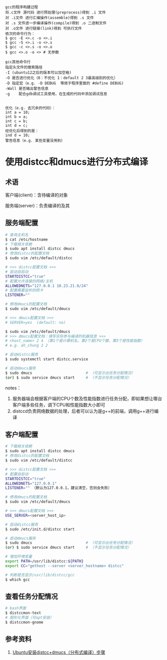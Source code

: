 ```
gcc的程序构建过程
将.c文件 源代码 进行预处理(preprocess)得到 .i 文件
对 .i文件 进行汇编操作(assemble)得到 .s 文件
对 .s 文件进一步编译操作(compile)得到 .o 二进制文件
对 .o文件 进行链接(link)得到 可执行文件 
依次的命令行为：
$ gcc -E <>.c -o <>.i
$ gcc -S <>.i -o <>.s
$ gcc -c <>.s -o <>.o
$ gcc <>.o -o <> # 无参数

gcc其他命令行
指定头文件的搜索路径
-I (ubuntu12之后的版本可以加空格)
-O 是否进行优化（0：不优化 1：default 2 3最高级别的优化）
-D 指定宏（e.g. -D DEBUG  等效于程序里面的 #define DEBUG)
-Wall 是否输出警告信息
-g    配合gdb调试工具使用，在生成的代码中添加调试信息


优化（e.g. 去冗余的代码）：
int a = 10;
int b = a;
int c = b;
int d = c; 
经优化后得到的是：
ind d = 10;
警告信息（e.g. 某些变量没用到）

```





# 使用distcc和dmucs进行分布式编译

## 术语

客户端(client)：含待编译的对象

服务端(server)：负责编译的及其



## 服务端配置

```bash
# 查询主机名
$ cat /etc/hostname
# 下载相关依赖
$ sudo apt install distcc dmucs
# 修改distcc的配置文档
$ sudo vim /etc/default/distcc

# >>> distcc配置文档 >>> 
# 启动自启动
STARTDISTCC="true"
# 配置允许连接的网络/主机
ALLOWEDNETS="127.0.0.1 10.23.21.0/24"
# 配置需要监听的网卡
LISTENER=""

# 修改dmucs的配置文档
$ sudo vim /etc/default/dmucs

# >>> dmucs配置文档 >>> 
# SERVER=yes  (default: no)

$ sudo vim /etc/default/dmucs
# >>> dmucs配置文档：填写实际参与编译的机器信息 >>> 
# <host_name> 2 4 （第1个是计算机名，第2个是CPU个数，第3个是性能指数）
# e.g. ah_chung 2 2

# 启动distcc服务
$ sudo systemctl start distcc.service

# 启动dmucs服务
$ sudo dmucs  						# （可显示出任务分配情况）
(or) $ sudo service dmucs start  	# （不显示任务分配情况）
```

notes：

1. 服务器端会根据客户端的CPU个数及性能指数进行任务分配，即如果想让哪台客户端多些任务，调下CPU和性能指数大小即可
2. distccd负责网络数据的处理，后者可以认为是g++的前端，调用g++进行编译



## 客户端配置

```bash
# 下载相关依赖
$ sudo apt install distcc dmucs
# 修改distcc的配置文档
$ sudo vim /etc/default/distcc

# >>> distcc配置文档 >>> 
# 配置自启动
STARTDISTCC="true"
ALLOWEDNETS="127.0.0.1"
LISTENER="" （默认为127.0.0.1，建议清空，否则会失败）

# 修改dmucs的配置文档
$ sudo vim /etc/default/dmucs

# >>> dmucs配置文档 >>> 
USE_SERVER=<server_host_ip>

# 启动distcc服务
$ sudo /etc/init.d/distcc start

# 启动dmucs服务
$ sudo dmucs  						# （可显示出任务分配情况）
(or) $ sudo service dmucs start  	# （不显示任务分配情况）

# 增加环境变量
export PATH=/usr/lib/distcc:${PATH}
export CC="gethost --server <server_hostname> distcc"

# 判断是否显示/usr/lib/distcc/gcc
$ which gcc
```



## 查看任务分配情况

```bash
# bash界面
$ distccmon-text
# 图形化界面（可apt安装）
$ distccmon-gnome
```







## 参考资料

1. [Ubuntu安装distcc+dmucs（分布式编译）步骤](https://blog.51cto.com/yangzhiming/1189445)